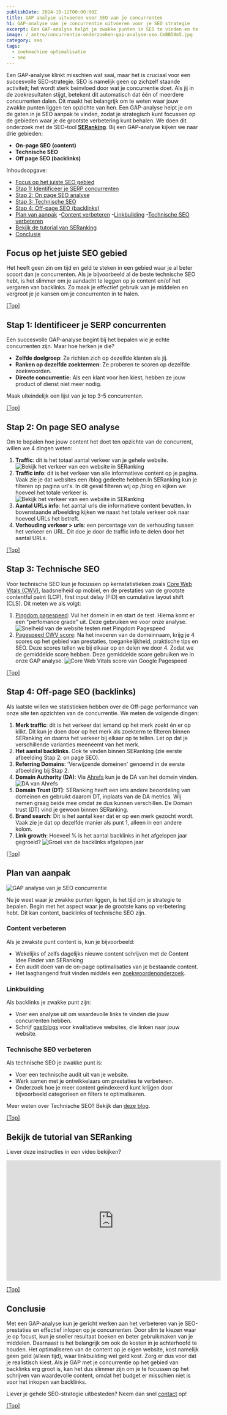 ```yaml
---
publishDate: 2024-10-12T00:00:00Z
title: GAP analyse uitvoeren voor SEO van je concurrenten
h1: GAP-analyse van je concurrentie uitvoeren voor je SEO strategie
excerpt: Een GAP-analyse helpt je zwakke punten in SEO te vinden en te verbeteren, zodat je gericht kunt concurreren en je posities in de zoekresultaten kunt versterken.
image: /_astro/concurrentie-onderzoeken-gap-analyse-seo.CmBB50m5.jpg
category: seo
tags:
  - zoekmachine optimalisatie
  - seo
---
```

Een GAP-analyse klinkt misschien wat saai, maar het is cruciaal voor een succesvolle SEO-strategie. SEO is namelijk geen op zichzelf staande activiteit; het wordt sterk beinvloed door wat je concurrentie doet. Als jij in de zoekresultaten stijgt, betekent dit automatisch dat één of meerdere concurrenten dalen. Dit maakt het belangrijk om te weten waar jouw zwakke punten liggen ten opzichte van hen. Een GAP-analyse helpt je om de gaten in je SEO aanpak te vinden, zodat je strategisch kunt focussen op de gebieden waar je de grootste verbetering kunt behalen. We doen dit onderzoek met de SEO-tool <a href="https://seranking.com/nl/?ga=2633144&amp;source=link" target="_blank" rel="noopener"><b>SERanking</b></a>.
Bij een GAP-analyse kijken we naar drie gebieden:
<ul>
  <li><b>On-page SEO (content)</b></li>
  <li><b>Technische SEO</b></li>
  <li><b>Off page SEO (backlinks)</b></li>
</ul>
 Inhoudsopgave:

- [Focus op het juiste SEO gebied](#focus-op-het-juiste-seo-gebied)
- [Stap 1: Identificeer je SERP concurrenten](#stap-1-identificeer-je-serp-concurrenten)
- [Stap 2: On page SEO analyse](#stap-2-on-page-seo-analyse)
- [Stap 3: Technische SEO](#stap-3-technische-seo)
- [Stap 4: Off-page SEO (backlinks)](#stap-4-off-page-seo-backlinks)
- [Plan van aanpak](#plan-van-aanpak)
  -[Content verbeteren](#content-verbeteren)
  -[Linkbuilding](#linkbuilding)
  -[Technische SEO verbeteren](#technische-seo-verbeteren)
- [Bekijk de tutorial van SERanking](#bekijk-de-tutorial-van-seranking)
- [Conclusie](#conclusie)

## Focus op het juiste SEO gebied
Het heeft geen zin om tijd en geld te steken in een gebied waar je al beter scoort dan je concurrenten. Als je bijvoorbeeld al de beste technische SEO hebt, is het slimmer om je aandacht te leggen op je content en/of het vergaren van backlinks. Zo maak je effectief gebruik van je middelen en vergroot je je kansen om je concurrenten in te halen.

[[Top]](#top)

## Stap 1: Identificeer je SERP concurrenten
Een succesvolle GAP-analyse begint bij het bepalen wie je echte concurrenten zijn. Maar hoe herken je die?
<ul>
  <li><b>Zelfde doelgroep</b>: Ze richten zich op dezelfde klanten als jij.</li>
  <li><b>Ranken op dezelfde zoektermen</b>: Ze proberen te scoren op dezelfde zoekwoorden.</li>
  <li><b>Directe concurrentie:</b> Als een klant voor hen kiest, hebben ze jouw product of dienst niet meer nodig.</li>
</ul>
Maak uiteindelijk een lijst van je top 3-5 concurrenten.

[[Top]](#top)

## Stap 2: On page SEO analyse
Om te bepalen hoe jouw content het doet ten opzichte van de concurrent, willen we 4 dingen weten:
1. <b>Traffic</b>: dit is het totaal aantal verkeer van je gehele website.
![Bekijk het verkeer van een website in SERanking](src/assets/images/website-verkeer-meten-met-seranking.jpg)
2. <b>Traffic info</b>: dit is het verkeer van alle informatieve content op je pagina. Vaak zie je dat websites een /blog gedeelte hebben.In SERanking kun je filteren op pagina url's. In dit geval filteren wij op /blog en kijken we hoeveel het totale verkeer is.
![Bekijk het verkeer van een website in SERanking](src/assets/images/traffic-informatieve-blogs.jpg)
3. <b>Aantal URLs info</b>: het aantal urls die informatieve content bevatten. In bovenstaande afbeelding kijken we naast het totale verkeer ook naar hoeveel URLs het betreft.
4. <b>Verhouding verkeer > urls</b>: een percentage van de verhouding tussen het verkeer en URL. Dit doe je door de traffic info te delen door het aantal URLs.

[[Top]](#top)

## Stap 3: Technische SEO
Voor technische SEO kun je focussen op kernstatistieken zoals <a href="https://developers.google.com/search/docs/appearance/core-web-vitals" target="_blank" rel="noopener">Core Web Vitals (CWV)</a>, laadsnelheid op mobiel, en de prestaties van de grootste contentful paint (LCP), first input delay (FID) en cumulative layout shift (CLS).
Dit meten we als volgt:
1. <a href="https://tools.pingdom.com/" target="_blank" rel="noopener">Pingdom pagespeed</a>: Vul het domein in en start de test. Hierna komt er een "perfomance grade" uit. Deze gebruiken we voor onze analyse.
![Snelheid van de website testen met Pingdom Pagespeed](src/assets/images/pingdom-pagespeed-test.jpg)
2. <a href="https://pagespeed.web.dev/?hl=nl" target="_blank" rel="noopener">Pagespeed CWV score</a>: Na het invoeren van de domeinnaam, krijg je 4 scores op het gebied van prestaties, toegankelijkheid, praktische tips en SEO. Deze scores tellen we bij elkaar op en delen we door 4. Zodat we de gemiddelde score hebben. Deze gemiddelde score gebruiken we in onze GAP analyse.
![Core Web Vitals score van Google Pagespeed](src/assets/images/pagespeed-cwv-score.jpg)

[[Top]](#top)

## Stap 4: Off-page SEO (backlinks)
Als laatste willen we statistieken hebben over de Off-page performance van onze site ten opzichten van de concurrentie.
We meten de volgende dingen:
1. <b>Merk traffic</b>: dit is het verkeer dat iemand op het merk zoekt én er op klikt. Dit kun je doen door op het merk als zoekterm te filteren binnen SERanking en daarna het verkeer bij elkaar op te tellen. Let op dat je verschillende varianties meeneemt van het merk.
2. <b>Het aantal backlinks</b>. Ook te vinden binnen SERanking (zie eerste afbeelding Stap 2: on page SEO).
3. <b>Referring Domains</b>: 'Verwijzende domeinen' genoemd in de eerste afbeelding bij Stap 2.
4. <b>Domain Authority (DA)</b>: Via <a href="https://ahrefs.com/nl/backlink-checker" target="_blank" rel="noopener">Ahrefs</a> kun je de DA van het domein vinden.
![DA van Ahrefs](src/assets/images/da-van-ahrefs.jpg)
5. <b>Domain Trust (DT)</b>: SERanking heeft een iets andere beoordeling van domeinen en gebruikt daarom DT, inplaats van de DA metrics. Wij nemen graag beide mee omdat ze dus kunnen verschillen. De Domain trust (DT) vind je gewoon binnen SERanking.
6. <b>Brand search</b>: Dit is het aantal keer dat er op een merk gezocht wordt. Vaak zie je dat op dezelfde manier als punt 1, alleen in een andere kolom.
7. <b>Link growth</b>: Hoeveel % is het aantal backlinks in het afgelopen jaar gegroeid? 
![Groei van de backlinks afgelopen jaar](src/assets/images/backlinks-groei-se-ranking.jpg)

[[Top]](#top)

## Plan van aanpak
![GAP analyse van je SEO concurrentie](src/assets/images/gap-analyse-concurrentie.jpg)

Nu je weet waar je zwakke punten liggen, is het tijd om je strategie te bepalen. Begin met het aspect waar je de grootste kans op verbetering hebt. Dit kan content, backlinks of technische SEO zijn.

### Content verbeteren
Als je zwakste punt content is, kun je bijvoorbeeld:
<ul>
  <li> Wekelijks of zelfs dagelijks nieuwe content schrijven met de Content Idee Finder van SERanking</li>
  <li> Een audit doen van de on-page optimalisaties van je bestaande content.</li>
  <li> Het laaghangend fruit vinden middels een <a href="/zoekwoorden-analyseren-en-hogerop-in-google/">zoekwoordenonderzoek</a>.</li>
</ul>

### Linkbuilding
Als backlinks je zwakke punt zijn:
<ul>
  <li>Voer een analyse uit om waardevolle links te vinden die jouw concurrenten hebben.</li>
  <li>Schrijf <a href="/gastbloggen-linkbuilding-seo-strategie/">gastblogs</a> voor kwalitatieve websites, die linken naar jouw website.</li>
</ul>

### Technische SEO verbeteren
Als technische SEO je zwakke punt is:
<ul>
  <li>Voer een technische audit uit van je website.</li>
  <li>Werk samen met je ontwikkelaars om prestaties te verbeteren.</li>
  <li>Onderzoek hoe je meer content geindexeerd kunt krijgen door bijvoorbeeld categorieen en filters te optimaliseren.</li>
</ul>

Meer weten over Technische SEO? Bekijk dan <a href="/technische-seo-checklist/">deze blog</a>.

[[Top]](#top)

## Bekijk de tutorial van SERanking
Liever deze instructies in een video bekijken?

<iframe width="560" height="315" src="https://www.youtube.com/embed/bifcyYEUntk?si=NwnkUiUnN7Zmsh-2" title="YouTube video player" frameborder="0" allow="accelerometer; autoplay; clipboard-write; encrypted-media; gyroscope; picture-in-picture; web-share" referrerpolicy="strict-origin-when-cross-origin" allowfullscreen></iframe>

[[Top]](#top)

## Conclusie
Met een GAP-analyse kun je gericht werken aan het verbeteren van je SEO-prestaties en effectief inlopen op je concurrenten. Door slim te kiezen waar je op focust, kun je sneller resultaat boeken en beter gebruikmaken van je middelen. Daarnaast is het belangrijk om ook de kosten in je achterhoofd te houden.
Het optimaliseren van de content op je eigen website, kost namelijk geen geld (alleen tijd), waar linkbuilding wel geld kost. Zorg er dus voor dat je realistisch kiest. Als je GAP met je concurrentie op het gebied van backlinks erg groot is, kan het dus slimmer zijn om je te focussen op het schrijven van waardevolle content, omdat het budget er misschien niet is voor het inkopen van backlinks.

Liever je gehele SEO-strategie uitbesteden? Neem dan snel <a href="/contact/">contact</a> op!

[[Top]](#top)